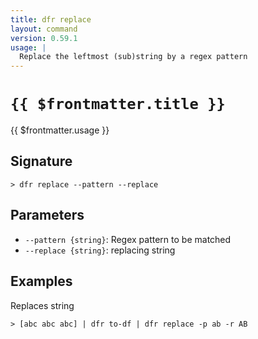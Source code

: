 ```yaml
---
title: dfr replace
layout: command
version: 0.59.1
usage: |
  Replace the leftmost (sub)string by a regex pattern
---
```


# `{{ $frontmatter.title }}`

<div style='white-space: pre-wrap;'>{{ $frontmatter.usage }}</div>

## Signature

```> dfr replace --pattern --replace```

## Parameters

 -  `--pattern {string}`: Regex pattern to be matched
 -  `--replace {string}`: replacing string

## Examples

Replaces string
```shell
> [abc abc abc] | dfr to-df | dfr replace -p ab -r AB
```
